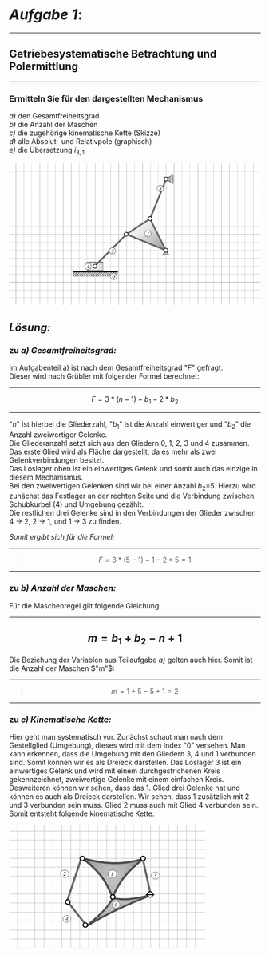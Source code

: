 # ***Aufgabe 1***:
---
## Getriebesystematische Betrachtung und Polermittlung
---
### Ermitteln Sie für den dargestellten Mechanismus
_a)_ den Gesamtfreiheitsgrad
<br>
_b)_ die Anzahl der Maschen
<br>
_c)_ die zugehörige kinematische Kette (Skizze)
<br>
_d)_ alle Absolut- und Relativpole (graphisch)
<br>
_e)_ die Übersetzung $i_{3,1}$
<br>

![Aufgabe](bild.png "img")


## _Lösung:_
### zu _a) Gesamtfreiheitsgrad:_
Im Aufgabenteil a) ist nach dem Gesamtfreiheitsgrad "$F$" gefragt. <br>
Dieser wird nach Grübler mit folgender Formel berechnet:

---

$$F=3*(n-1)-b_1-2*b_2$$

---

"$n$" ist hierbei die Gliederzahl, "$b_{1}$" ist die Anzahl einwertiger und "$b_{2}$" die Anzahl zweiwertiger Gelenke.
<br>
Die Gliederanzahl setzt sich aus den Gliedern 0, 1, 2, 3 und 4 zusammen. Das erste Glied wird als Fläche dargestellt, da es mehr als zwei Gelenkverbindungen besitzt.
<br>
Das Loslager oben ist ein einwertiges Gelenk und somit auch das einzige in diesem Mechanismus.
<br>
Bei den zweiwertigen Gelenken sind wir bei einer Anzahl $b_{2}$=5. Hierzu wird zunächst das Festlager an der rechten Seite und die Verbindung zwischen Schubkurbel (4) und Umgebung gezählt. <br>
 Die restlichen drei Gelenke sind in den Verbindungen der Glieder zwischen 
<br>
4  &rarr; 2, 2 &rarr; 1, und 1 &rarr; 3 zu finden.
<br>


_Somit ergibt sich für die Formel:_

---
>$$F=3*(5-1)-1-2*5 = 1$$
---

### zu _b) Anzahl der Maschen:_
Für die Maschenregel gilt folgende Gleichung: 

---
$$m=b_1+b_2-n+1$$
---

Die Beziehung der Variablen aus Teilaufgabe _a)_ gelten auch hier. Somit ist die Anzahl der Maschen $"m"$:

---
>$$m=1+5-5+1 = 2$$
---

### zu _c) Kinematische Kette:_

Hier geht man systematisch vor. Zunächst schaut man nach dem Gestellglied (Umgebung), dieses wird mit dem Index "$0$" versehen. Man kann erkennen, dass die Umgebung mit den Gliedern 3, 4 und 1 verbunden sind. Somit können wir es als Dreieck darstellen. Das Loslager 3 ist ein einwertiges Gelenk und wird mit einem durchgestrichenen Kreis gekennzeichnet, zweiwertige Gelenke mit einem einfachen Kreis. Desweiteren können wir sehen, dass das 1. Glied drei Gelenke hat und können es auch als Dreieck darstellen. Wir sehen, dass 1 zusätzlich mit 2 und 3 verbunden sein muss. Glied 2 muss auch mit Glied 4 verbunden sein. Somit entsteht folgende kinematische Kette:

![Aufgabe](c.jpg "img")









